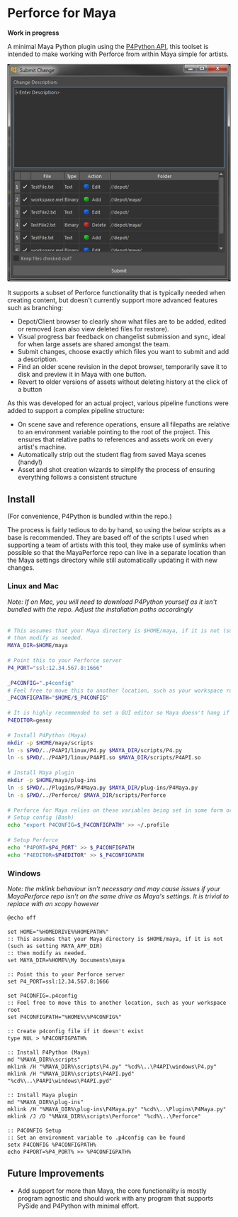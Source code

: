 # Perforce for Maya

**Work in progress**

A minimal Maya Python plugin using the [P4Python API](https://www.perforce.com/downloads/helix#product-54), this toolset is intended to make working with Perforce from within Maya simple for artists. 

![Alt text](images/image01.png?raw=true "Perforce for Maya Changelist Interface")

It supports a subset of Perforce functionality that is typically needed when creating content, but doesn't currently support more advanced features such as branching:
* Depot/Client browser to clearly show what files are to be added, edited or removed (can also view deleted files for restore).
* Visual progress bar feedback on changelist submission and sync, ideal for when large assets are shared amongst the team.
* Submit changes, choose exactly which files you want to submit and add a description.
* Find an older scene revision in the depot browser, temporarily save it to disk and preview it in Maya with one button.
* Revert to older versions of assets without deleting history at the click of a button

As this was developed for an actual project, various pipeline functions were added to support a complex pipeline structure:
* On scene save and reference operations, ensure all filepaths are relative to an environment variable pointing to the root of the project. This ensures that relative paths to references and assets work on every artist's machine.
* Automatically strip out the student flag from saved Maya scenes (handy!)
* Asset and shot creation wizards to simplify the process of ensuring everything follows a consistent structure

## Install

(For convenience, P4Python is bundled within the repo.)

The process is fairly tedious to do by hand, so using the below scripts as a base is recommended. They are based off of the scripts I used when supporting a team of artists with this tool, they make use of symlinks when possible so that the MayaPerforce repo can live in a separate location than the Maya settings directory while still automatically updating it with new changes.

### Linux and Mac

*Note: If on Mac, you will need to download P4Python yourself as it isn't bundled with the repo. Adjust the installation paths accordingly*

```bash

# This assumes that your Maya directory is $HOME/maya, if it is not (such as setting MAYA_APP_DIR)
# then modify as needed.
MAYA_DIR=$HOME/maya

# Point this to your Perforce server
P4_PORT="ssl:12.34.567.8:1666"

_P4CONFIG=".p4config"
# Feel free to move this to another location, such as your workspace root
_P4CONFIGPATH="$HOME/$_P4CONFIG"

# It is highly recommended to set a GUI editor so Maya doesn't hang if Perforce tries to open one
P4EDITOR=geany

# Install P4Python (Maya)
mkdir -p $HOME/maya/scripts
ln -s $PWD/../P4API/linux/P4.py $MAYA_DIR/scripts/P4.py
ln -s $PWD/../P4API/linux/P4API.so $MAYA_DIR/scripts/P4API.so

# Install Maya plugin
mkdir -p $HOME/maya/plug-ins
ln -s $PWD/../Plugins/P4Maya.py $MAYA_DIR/plug-ins/P4Maya.py
ln -s $PWD/../Perforce/ $MAYA_DIR/scripts/Perforce

# Perforce for Maya relies on these variables being set in some form or another
# Setup config (Bash)
echo "export P4CONFIG=$_P4CONFIGPATH" >> ~/.profile

# Setup Perforce
echo "P4PORT=$P4_PORT" >> $_P4CONFIGPATH
echo "P4EDITOR=$P4EDITOR" >> $_P4CONFIGPATH
```

### Windows

*Note: the mklink behaviour isn't necessary and may cause issues if your MayaPerforce repo isn't on the same drive as Maya's settings. It is trivial to replace with an xcopy however*

```Batch
@echo off

set HOME="%HOMEDRIVE%%HOMEPATH%"
:: This assumes that your Maya directory is $HOME/maya, if it is not (such as setting MAYA_APP_DIR)
:: then modify as needed.
set MAYA_DIR=%HOME%\My Documents\maya

:: Point this to your Perforce server
set P4_PORT=ssl:12.34.567.8:1666

set P4CONFIG=.p4config
:: Feel free to move this to another location, such as your workspace root
set P4CONFIGPATH="%HOME%\%P4CONFIG%"

:: Create p4config file if it doesn't exist
type NUL > %P4CONFIGPATH%

:: Install P4Python (Maya)
md "%MAYA_DIR%\scripts"
mklink /H "%MAYA_DIR%\scripts\P4.py" "%cd%\..\P4API\windows\P4.py"
mklink /H "%MAYA_DIR%\scripts\P4API.pyd" "%cd%\..\P4API\windows\P4API.pyd"

:: Install Maya plugin
md "%MAYA_DIR%\plug-ins"
mklink /H "%MAYA_DIR%\plug-ins\P4Maya.py" "%cd%\..\Plugins\P4Maya.py" 
mklink /J /D "%MAYA_DIR%\scripts\Perforce" "%cd%\..\Perforce"

:: P4CONFIG Setup
:: Set an environment variable to .p4config can be found
setx P4CONFIG %P4CONFIGPATH%
echo P4PORT=%P4_PORT% >> %P4CONFIGPATH%
```


## Future Improvements

* Add support for more than Maya, the core functionality is mostly program agnostic and should work with any program that supports PySide and P4Python with minimal effort.
